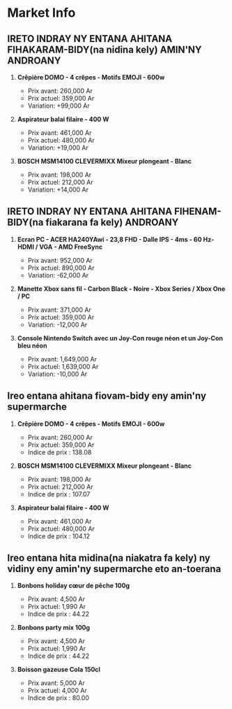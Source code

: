 # Market Info

## IRETO INDRAY NY ENTANA AHITANA FIHAKARAM-BIDY(na nidina kely) AMIN'NY ANDROANY

1. **Crêpière DOMO - 4 crêpes - Motifs EMOJI - 600w**
   - Prix avant: 260,000 Ar
   - Prix actuel: 359,000 Ar
   - Variation: +99,000 Ar

2. **Aspirateur balai filaire - 400 W**
   - Prix avant: 461,000 Ar
   - Prix actuel: 480,000 Ar
   - Variation: +19,000 Ar

3. **BOSCH MSM14100 CLEVERMIXX Mixeur plongeant - Blanc**
   - Prix avant: 198,000 Ar
   - Prix actuel: 212,000 Ar
   - Variation: +14,000 Ar

## IRETO INDRAY NY ENTANA AHITANA FIHENAM-BIDY(na fiakarana fa kely) ANDROANY

1. **Ecran PC - ACER HA240YAwi - 23,8 FHD - Dalle IPS - 4ms - 60 Hz- HDMI / VGA - AMD FreeSync**
   - Prix avant: 952,000 Ar
   - Prix actuel: 890,000 Ar
   - Variation: -62,000 Ar

2. **Manette Xbox sans fil - Carbon Black - Noire - Xbox Series / Xbox One / PC**
   - Prix avant: 371,000 Ar
   - Prix actuel: 359,000 Ar
   - Variation: -12,000 Ar

3. **Console Nintendo Switch avec un Joy-Con rouge néon et un Joy-Con bleu néon**
   - Prix avant: 1,649,000 Ar
   - Prix actuel: 1,639,000 Ar
   - Variation: -10,000 Ar

## Ireo entana ahitana fiovam-bidy eny amin'ny supermarche

1. **Crêpière DOMO - 4 crêpes - Motifs EMOJI - 600w**
   - Prix avant: 260,000 Ar
   - Prix actuel: 359,000 Ar
   - Indice de prix : 138.08

2. **BOSCH MSM14100 CLEVERMIXX Mixeur plongeant - Blanc**
   - Prix avant: 198,000 Ar
   - Prix actuel: 212,000 Ar
   - Indice de prix : 107.07

3. **Aspirateur balai filaire - 400 W**
   - Prix avant: 461,000 Ar
   - Prix actuel: 480,000 Ar
   - Indice de prix : 104.12

## Ireo entana hita midina(na niakatra fa kely) ny vidiny eny amin'ny supermarche eto an-toerana

1. **Bonbons holiday cœur de pêche 100g**
   - Prix avant: 4,500 Ar
   - Prix actuel: 1,990 Ar
   - Indice de prix : 44.22

2. **Bonbons party mix 100g**
   - Prix avant: 4,500 Ar
   - Prix actuel: 1,990 Ar
   - Indice de prix : 44.22

3. **Boisson gazeuse Cola 150cl**
   - Prix avant: 5,000 Ar
   - Prix actuel: 4,000 Ar
   - Indice de prix : 80.00

